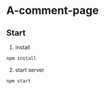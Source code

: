 # A-comment-page

## Start

1. install

```bash
npm install
```

2. start server

```bash
npm start
```